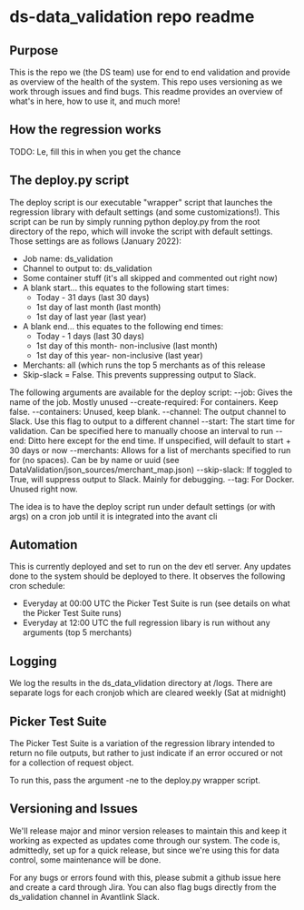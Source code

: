 # ds-data_validation repo readme

## Purpose

This is the repo we (the DS team) use for end to end validation and provide as overview of the health of the system. This repo uses versioning as we work through issues and find bugs. This readme provides an overview of what's in here, how to use it, and much more!

## How the regression works
TODO: Le, fill this in when you get the chance

## The deploy.py script

The deploy script is our executable "wrapper" script that launches the regression library with default settings (and some customizations!). This script can be run by simply running python deploy.py from the root directory of the repo, which will invoke the script with default settings. Those settings are as follows (January 2022):

- Job name: ds_validation
- Channel to output to: ds_validation
- Some container stuff (it's all skipped and commented out right now)
- A blank start... this equates to the following start times:
    - Today - 31 days (last 30 days)
    - 1st day of last month (last month)
    - 1st day of last year (last year)
- A blank end... this equates to the following end times:
    - Today - 1 days (last 30 days)
    - 1st day of this month- non-inclusive (last month)
    - 1st day of this year- non-inclusive (last year)
- Merchants: all (which runs the top 5 merchants as of this release
- Skip-slack = False. This prevents suppressing output to Slack.

The following arguments are available for the deploy script:
--job: Gives the name of the job. Mostly unused
--create-required: For containers. Keep false.
--containers: Unused, keep blank.
--channel: The output channel to Slack. Use this flag to output to a different channel
--start: The start time for validation. Can be specified here to manually choose an interval to run
--end: Ditto here except for the end time. If unspecified, will default to start + 30 days or now
--merchants: Allows for a list of merchants specified to run for (no spaces). Can be by name or uuid (see DataValidation/json_sources/merchant_map.json)
--skip-slack: If toggled to True, will suppress output to Slack. Mainly for debugging.
--tag: For Docker. Unused right now.

The idea is to have the deploy script run under default settings (or with args) on a cron job until it is integrated into the avant cli

## Automation

This is currently deployed and set to run on the dev etl server. Any updates done to the system should be deployed to there. It observes the following cron schedule:

- Everyday at 00:00 UTC the Picker Test Suite is run (see details on what the Picker Test Suite runs)
- Everyday at 12:00 UTC the full regression libary is run without any arguments (top 5 merchants)

## Logging

We log the results in the ds_data_vlidation directory at /logs. There are separate logs for each cronjob which are cleared weekly (Sat at midnight)

## Picker Test Suite

The Picker Test Suite is a variation of the regression library intended to return no file outputs, but rather to just indicate if an error occured
or not for a collection of request object.

To run this, pass the argument -ne to the deploy.py wrapper script.

## Versioning and Issues

We'll release major and minor version releases to maintain this and keep it working as expected as updates come through our system. The code is, admittedly, set up for a quick release, but since we're using this for data control, some maintenance will be done.

For any bugs or errors found with this, please submit a github issue here and create a card through Jira. You can also flag bugs directly from the ds_validation channel in Avantlink Slack.
